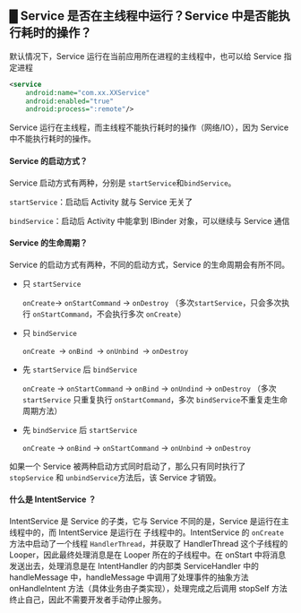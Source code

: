 ## █ Service 是否在主线程中运行？Service 中是否能执行耗时的操作？

默认情况下，Service 运行在当前应用所在进程的主线程中，也可以给 Service 指定进程

```xml
<service
	android:name="com.xx.XXService"
    android:enabled="true"
	android:process=":remote"/>
```

Service 运行在主线程，而主线程不能执行耗时的操作（网络/IO），因为 Service 中不能执行耗时的操作。



#### Service 的启动方式？

Service 启动方式有两种，分别是 `startService`和`bindService`。

`startService`：启动后 Activity 就与 Service 无关了

`bindService`：启动后 Activity 中能拿到 IBinder 对象，可以继续与 Service 通信



#### Service 的生命周期？

Service 的启动方式有两种，不同的启动方式，Service 的生命周期会有所不同。

- 只 `startService`

    `onCreate`-> `onStartCommand` -> `onDestroy`  （多次`startService`，只会多次执行 `onStartCommand`，不会执行多次 `onCreate`）

- 只 `bindService`

    `onCreate `-> `onBind `-> `onUnbind `-> `onDestroy`

- 先 `startService` 后 `bindService`

    `onCreate` -> `onStartCommand` -> `onBind` -> `onUndind` -> `onDestroy` （多次 `startService` 只重复执行 `onStartCommand`，多次 `bindService`不重复走生命周期方法）

- 先 `bindService` 后 `startService`

    `onCreate` -> `onBind` -> `onStartCommand` -> `onUnbind` -> `onDestroy`

如果一个 Service 被两种启动方式同时启动了，那么只有同时执行了 `stopService` 和 `unbindService`方法后，该 Service 才销毁。



#### 什么是 IntentService ？

IntentService 是 Service 的子类，它与 Service 不同的是，Service 是运行在主线程中的，而 IntentService 是运行在 子线程中的。IntentService 的 `onCreate` 方法中启动了一个线程 `HandlerThread`，并获取了 HandlerThread 这个子线程的 Looper，因此最终处理消息是在 Looper 所在的子线程中。在 onStart 中将消息发送出去，处理消息是在 IntentHandler 的内部类 ServiceHandler 中的 handleMessage 中，handleMessage 中调用了处理事件的抽象方法 onHandleIntent 方法（具体业务由子类实现），处理完成之后调用 stopSelf 方法终止自己，因此不需要开发者手动停止服务。





